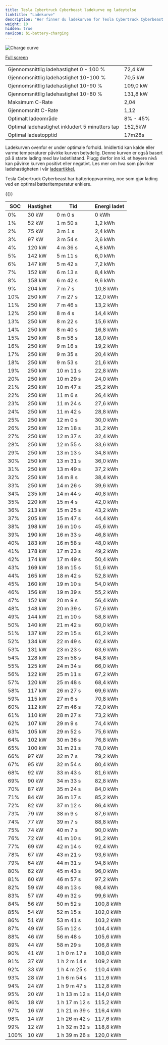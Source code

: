 ```yaml
---
title: Tesla Cybertruck Cyberbeast ladekurve og ladeytelse
linktitle: "Ladekurve"
description: "Her finner du ladekurven for Tesla Cybertruck Cyberbeast. "
weight: 10
hidden: true
navicon: bi-battery-charging
---
```

<!-- markdownlint-disable MD033 -->
<img src="../chargingcurve.svg" alt="Charge curve" class="img-fluid">

[Full screen](../chargingcurve.svg)


<table class="table table-striped">
<tbody>
<tr>
<td>Gjennomsnittlig ladehastighet 0 - 100 %</td><td>72,4 kW</td>
</tr>
<tr>
<td>Gjennomsnittlig ladehastighet 10-100 %</td><td>70,5 kW</td>
</tr>
<tr>
<td>Gjennomsnittlig ladehastighet 10-90 %</td><td>109,0 kW</td>
</tr>
<tr>
<td>Gjennomsnittlig ladehastighet 10-80 %</td><td>131,8 kW</td>
</tr>
<tr>
<td>Maksimum C-Rate</td><td>2,04</td>
</tr>
<tr>
<td>Gjennomsnitt C-Rate</td><td>1,12</td>
</tr>
<tr>
<td>Optimalt ladeområde</td><td>8% - 45%</td>
</tr>
<tr>
<td>Optimal ladehastighet inkludert 5 minutters tap</td><td>152,5kW</td>
</tr>
<tr>
<td>Optimal ladestopptid</td><td>17m28s</td>
</tr>
</tbody>
</table>


Ladekurven ovenfor er under optimale forhold. Imidlertid kan kalde eller varme temperaturer påvirke kurven betydelig. Denne kurven er også basert på å starte lading med lav ladetilstand. Plugg derfor inn kl. et høyere nivå kan påvirke kurven positivt eller negativt. Les mer om hva som påvirker ladehastigheten i vår [ladeartikkel.](../../../../../technology/battery/charging/) 


Tesla Cybertruck Cyberbeast har batterioppvarming, noe som gjør lading ved en optimal batteritemperatur enklere. 


{{<evkxdisplayaddarticle />}}
<table class="table table-striped">
<thead>
<tr><th>SOC</th><th>Hastighet</th><th>Tid</th><th>Energi ladet</th></tr>
</thead>
<tbody>
<tr>
<td>0%</td><td>30 kW</td><td> 0 m 0 s </td><td>0 kWh </td>
</tr>
<tr>
<td>1%</td><td>52 kW</td><td> 1 m 50 s </td><td>1,2 kWh </td>
</tr>
<tr>
<td>2%</td><td>75 kW</td><td> 3 m 1 s </td><td>2,4 kWh </td>
</tr>
<tr>
<td>3%</td><td>97 kW</td><td> 3 m 54 s </td><td>3,6 kWh </td>
</tr>
<tr>
<td>4%</td><td>120 kW</td><td> 4 m 36 s </td><td>4,8 kWh </td>
</tr>
<tr>
<td>5%</td><td>142 kW</td><td> 5 m 11 s </td><td>6,0 kWh </td>
</tr>
<tr>
<td>6%</td><td>147 kW</td><td> 5 m 42 s </td><td>7,2 kWh </td>
</tr>
<tr>
<td>7%</td><td>152 kW</td><td> 6 m 13 s </td><td>8,4 kWh </td>
</tr>
<tr>
<td>8%</td><td>158 kW</td><td> 6 m 42 s </td><td>9,6 kWh </td>
</tr>
<tr>
<td>9%</td><td>204 kW</td><td> 7 m 7 s </td><td>10,8 kWh </td>
</tr>
<tr>
<td>10%</td><td>250 kW</td><td> 7 m 27 s </td><td>12,0 kWh </td>
</tr>
<tr>
<td>11%</td><td>250 kW</td><td> 7 m 46 s </td><td>13,2 kWh </td>
</tr>
<tr>
<td>12%</td><td>250 kW</td><td> 8 m 4 s </td><td>14,4 kWh </td>
</tr>
<tr>
<td>13%</td><td>250 kW</td><td> 8 m 22 s </td><td>15,6 kWh </td>
</tr>
<tr>
<td>14%</td><td>250 kW</td><td> 8 m 40 s </td><td>16,8 kWh </td>
</tr>
<tr>
<td>15%</td><td>250 kW</td><td> 8 m 58 s </td><td>18,0 kWh </td>
</tr>
<tr>
<td>16%</td><td>250 kW</td><td> 9 m 16 s </td><td>19,2 kWh </td>
</tr>
<tr>
<td>17%</td><td>250 kW</td><td> 9 m 35 s </td><td>20,4 kWh </td>
</tr>
<tr>
<td>18%</td><td>250 kW</td><td> 9 m 53 s </td><td>21,6 kWh </td>
</tr>
<tr>
<td>19%</td><td>250 kW</td><td> 10 m 11 s </td><td>22,8 kWh </td>
</tr>
<tr>
<td>20%</td><td>250 kW</td><td> 10 m 29 s </td><td>24,0 kWh </td>
</tr>
<tr>
<td>21%</td><td>250 kW</td><td> 10 m 47 s </td><td>25,2 kWh </td>
</tr>
<tr>
<td>22%</td><td>250 kW</td><td> 11 m 6 s </td><td>26,4 kWh </td>
</tr>
<tr>
<td>23%</td><td>250 kW</td><td> 11 m 24 s </td><td>27,6 kWh </td>
</tr>
<tr>
<td>24%</td><td>250 kW</td><td> 11 m 42 s </td><td>28,8 kWh </td>
</tr>
<tr>
<td>25%</td><td>250 kW</td><td> 12 m 0 s </td><td>30,0 kWh </td>
</tr>
<tr>
<td>26%</td><td>250 kW</td><td> 12 m 18 s </td><td>31,2 kWh </td>
</tr>
<tr>
<td>27%</td><td>250 kW</td><td> 12 m 37 s </td><td>32,4 kWh </td>
</tr>
<tr>
<td>28%</td><td>250 kW</td><td> 12 m 55 s </td><td>33,6 kWh </td>
</tr>
<tr>
<td>29%</td><td>250 kW</td><td> 13 m 13 s </td><td>34,8 kWh </td>
</tr>
<tr>
<td>30%</td><td>250 kW</td><td> 13 m 31 s </td><td>36,0 kWh </td>
</tr>
<tr>
<td>31%</td><td>250 kW</td><td> 13 m 49 s </td><td>37,2 kWh </td>
</tr>
<tr>
<td>32%</td><td>250 kW</td><td> 14 m 8 s </td><td>38,4 kWh </td>
</tr>
<tr>
<td>33%</td><td>250 kW</td><td> 14 m 26 s </td><td>39,6 kWh </td>
</tr>
<tr>
<td>34%</td><td>235 kW</td><td> 14 m 44 s </td><td>40,8 kWh </td>
</tr>
<tr>
<td>35%</td><td>220 kW</td><td> 15 m 4 s </td><td>42,0 kWh </td>
</tr>
<tr>
<td>36%</td><td>213 kW</td><td> 15 m 25 s </td><td>43,2 kWh </td>
</tr>
<tr>
<td>37%</td><td>205 kW</td><td> 15 m 47 s </td><td>44,4 kWh </td>
</tr>
<tr>
<td>38%</td><td>198 kW</td><td> 16 m 10 s </td><td>45,6 kWh </td>
</tr>
<tr>
<td>39%</td><td>190 kW</td><td> 16 m 33 s </td><td>46,8 kWh </td>
</tr>
<tr>
<td>40%</td><td>183 kW</td><td> 16 m 58 s </td><td>48,0 kWh </td>
</tr>
<tr>
<td>41%</td><td>178 kW</td><td> 17 m 23 s </td><td>49,2 kWh </td>
</tr>
<tr>
<td>42%</td><td>174 kW</td><td> 17 m 49 s </td><td>50,4 kWh </td>
</tr>
<tr>
<td>43%</td><td>169 kW</td><td> 18 m 15 s </td><td>51,6 kWh </td>
</tr>
<tr>
<td>44%</td><td>165 kW</td><td> 18 m 42 s </td><td>52,8 kWh </td>
</tr>
<tr>
<td>45%</td><td>160 kW</td><td> 19 m 10 s </td><td>54,0 kWh </td>
</tr>
<tr>
<td>46%</td><td>156 kW</td><td> 19 m 39 s </td><td>55,2 kWh </td>
</tr>
<tr>
<td>47%</td><td>152 kW</td><td> 20 m 9 s </td><td>56,4 kWh </td>
</tr>
<tr>
<td>48%</td><td>148 kW</td><td> 20 m 39 s </td><td>57,6 kWh </td>
</tr>
<tr>
<td>49%</td><td>144 kW</td><td> 21 m 10 s </td><td>58,8 kWh </td>
</tr>
<tr>
<td>50%</td><td>140 kW</td><td> 21 m 42 s </td><td>60,0 kWh </td>
</tr>
<tr>
<td>51%</td><td>137 kW</td><td> 22 m 15 s </td><td>61,2 kWh </td>
</tr>
<tr>
<td>52%</td><td>134 kW</td><td> 22 m 49 s </td><td>62,4 kWh </td>
</tr>
<tr>
<td>53%</td><td>131 kW</td><td> 23 m 23 s </td><td>63,6 kWh </td>
</tr>
<tr>
<td>54%</td><td>128 kW</td><td> 23 m 58 s </td><td>64,8 kWh </td>
</tr>
<tr>
<td>55%</td><td>125 kW</td><td> 24 m 34 s </td><td>66,0 kWh </td>
</tr>
<tr>
<td>56%</td><td>122 kW</td><td> 25 m 11 s </td><td>67,2 kWh </td>
</tr>
<tr>
<td>57%</td><td>120 kW</td><td> 25 m 48 s </td><td>68,4 kWh </td>
</tr>
<tr>
<td>58%</td><td>117 kW</td><td> 26 m 27 s </td><td>69,6 kWh </td>
</tr>
<tr>
<td>59%</td><td>115 kW</td><td> 27 m 6 s </td><td>70,8 kWh </td>
</tr>
<tr>
<td>60%</td><td>112 kW</td><td> 27 m 46 s </td><td>72,0 kWh </td>
</tr>
<tr>
<td>61%</td><td>110 kW</td><td> 28 m 27 s </td><td>73,2 kWh </td>
</tr>
<tr>
<td>62%</td><td>107 kW</td><td> 29 m 9 s </td><td>74,4 kWh </td>
</tr>
<tr>
<td>63%</td><td>105 kW</td><td> 29 m 52 s </td><td>75,6 kWh </td>
</tr>
<tr>
<td>64%</td><td>102 kW</td><td> 30 m 36 s </td><td>76,8 kWh </td>
</tr>
<tr>
<td>65%</td><td>100 kW</td><td> 31 m 21 s </td><td>78,0 kWh </td>
</tr>
<tr>
<td>66%</td><td>97 kW</td><td> 32 m 7 s </td><td>79,2 kWh </td>
</tr>
<tr>
<td>67%</td><td>95 kW</td><td> 32 m 54 s </td><td>80,4 kWh </td>
</tr>
<tr>
<td>68%</td><td>92 kW</td><td> 33 m 43 s </td><td>81,6 kWh </td>
</tr>
<tr>
<td>69%</td><td>90 kW</td><td> 34 m 33 s </td><td>82,8 kWh </td>
</tr>
<tr>
<td>70%</td><td>87 kW</td><td> 35 m 24 s </td><td>84,0 kWh </td>
</tr>
<tr>
<td>71%</td><td>84 kW</td><td> 36 m 17 s </td><td>85,2 kWh </td>
</tr>
<tr>
<td>72%</td><td>82 kW</td><td> 37 m 12 s </td><td>86,4 kWh </td>
</tr>
<tr>
<td>73%</td><td>79 kW</td><td> 38 m 9 s </td><td>87,6 kWh </td>
</tr>
<tr>
<td>74%</td><td>77 kW</td><td> 39 m 7 s </td><td>88,8 kWh </td>
</tr>
<tr>
<td>75%</td><td>74 kW</td><td> 40 m 7 s </td><td>90,0 kWh </td>
</tr>
<tr>
<td>76%</td><td>72 kW</td><td> 41 m 10 s </td><td>91,2 kWh </td>
</tr>
<tr>
<td>77%</td><td>69 kW</td><td> 42 m 14 s </td><td>92,4 kWh </td>
</tr>
<tr>
<td>78%</td><td>67 kW</td><td> 43 m 21 s </td><td>93,6 kWh </td>
</tr>
<tr>
<td>79%</td><td>64 kW</td><td> 44 m 31 s </td><td>94,8 kWh </td>
</tr>
<tr>
<td>80%</td><td>62 kW</td><td> 45 m 43 s </td><td>96,0 kWh </td>
</tr>
<tr>
<td>81%</td><td>60 kW</td><td> 46 m 57 s </td><td>97,2 kWh </td>
</tr>
<tr>
<td>82%</td><td>59 kW</td><td> 48 m 13 s </td><td>98,4 kWh </td>
</tr>
<tr>
<td>83%</td><td>57 kW</td><td> 49 m 32 s </td><td>99,6 kWh </td>
</tr>
<tr>
<td>84%</td><td>56 kW</td><td> 50 m 52 s </td><td>100,8 kWh </td>
</tr>
<tr>
<td>85%</td><td>54 kW</td><td> 52 m 15 s </td><td>102,0 kWh </td>
</tr>
<tr>
<td>86%</td><td>51 kW</td><td> 53 m 41 s </td><td>103,2 kWh </td>
</tr>
<tr>
<td>87%</td><td>49 kW</td><td> 55 m 12 s </td><td>104,4 kWh </td>
</tr>
<tr>
<td>88%</td><td>46 kW</td><td> 56 m 48 s </td><td>105,6 kWh </td>
</tr>
<tr>
<td>89%</td><td>44 kW</td><td> 58 m 29 s </td><td>106,8 kWh </td>
</tr>
<tr>
<td>90%</td><td>41 kW</td><td>1 h 0 m 17 s </td><td>108,0 kWh </td>
</tr>
<tr>
<td>91%</td><td>37 kW</td><td>1 h 2 m 14 s </td><td>109,2 kWh </td>
</tr>
<tr>
<td>92%</td><td>33 kW</td><td>1 h 4 m 25 s </td><td>110,4 kWh </td>
</tr>
<tr>
<td>93%</td><td>28 kW</td><td>1 h 6 m 54 s </td><td>111,6 kWh </td>
</tr>
<tr>
<td>94%</td><td>24 kW</td><td>1 h 9 m 47 s </td><td>112,8 kWh </td>
</tr>
<tr>
<td>95%</td><td>20 kW</td><td>1 h 13 m 12 s </td><td>114,0 kWh </td>
</tr>
<tr>
<td>96%</td><td>18 kW</td><td>1 h 17 m 12 s </td><td>115,2 kWh </td>
</tr>
<tr>
<td>97%</td><td>16 kW</td><td>1 h 21 m 39 s </td><td>116,4 kWh </td>
</tr>
<tr>
<td>98%</td><td>14 kW</td><td>1 h 26 m 42 s </td><td>117,6 kWh </td>
</tr>
<tr>
<td>99%</td><td>12 kW</td><td>1 h 32 m 32 s </td><td>118,8 kWh </td>
</tr>
<tr>
<td>100%</td><td>10 kW</td><td>1 h 39 m 26 s </td><td>120,0 kWh </td>
</tr>
</tbody>
</table>

